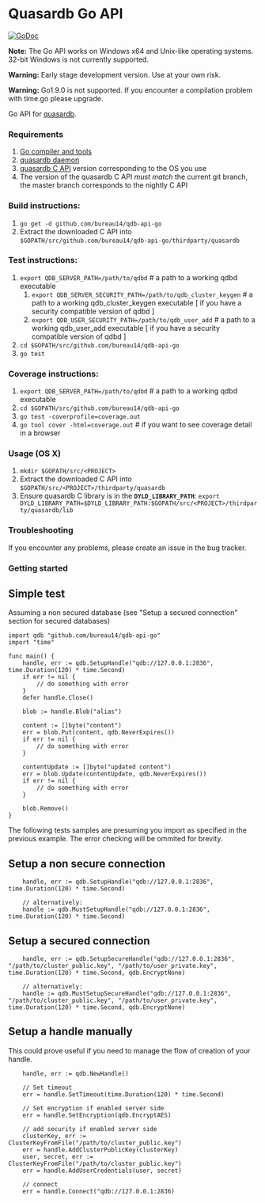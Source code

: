 Quasardb Go API
=================
[![GoDoc](https://godoc.org/github.com/golang/gddo?status.svg)](http://godoc.org/github.com/bureau14/qdb-api-go)

**Note:** The Go API works on Windows x64 and Unix-like operating systems. 32-bit Windows is not currently supported.

**Warning:** Early stage development version. Use at your own risk.

**Warning:** Go1.9.0 is not supported. If you encounter a compilation problem with time.go please upgrade.

Go API for [quasardb](https://www.quasardb.net/).


### Requirements

1. [Go compiler and tools](https://golang.org/)
1. [quasardb daemon](https://www.quasardb.net/download/index.html)
1. [quasardb C API](https://www.quasardb.net/download/index.html) version corresponding to the OS you use
1. The version of the quasardb C API *must match* the current git branch, the master branch corresponds to the nightly C API

### Build instructions:
1. `go get -d github.com/bureau14/qdb-api-go`
1. Extract the downloaded C API into `$GOPATH/src/github.com/bureau14/qdb-api-go/thirdparty/quasardb`

### Test instructions:
1.  `export QDB_SERVER_PATH=/path/to/qdbd` # a path to a working qdbd executable
    1.  `export QDB_SERVER_SECURITY_PATH=/path/to/qdb_cluster_keygen` # a path to a working qdb_cluster_keygen executable [ if you have a security compatible version of qdbd ]
    1.  `export QDB_USER_SECURITY_PATH=/path/to/qdb_user_add` # a path to a working qdb_user_add executable [ if you have a security compatible version of qdbd ]
1. `cd $GOPATH/src/github.com/bureau14/qdb-api-go`
1. `go test`

### Coverage instructions:
1. `export QDB_SERVER_PATH=/path/to/qdbd` # a path to a working qdbd executable
1. `cd $GOPATH/src/github.com/bureau14/qdb-api-go`
1. `go test -coverprofile=coverage.out`
1. `go tool cover -html=coverage.out` # if you want to see coverage detail in a browser

### Usage (OS X)
1. `mkdir $GOPATH/src/<PROJECT>`
1. Extract the downloaded C API into `$GOPATH/src/<PROJECT>/thirdparty/quasardb`
1. Ensure quasardb C library is in the **`DYLD_LIBRARY_PATH`**: `export DYLD_LIBRARY_PATH=$DYLD_LIBRARY_PATH:$GOPATH/src/<PROJECT>/thirdparty/quasardb/lib`

### Troubleshooting

If you encounter any problems, please create an issue in the bug tracker.

### Getting started
## Simple test
Assuming a non secured database (see "Setup a secured connection" section for secured databases)
```
import qdb "github.com/bureau14/qdb-api-go"
import "time"

func main() {
    handle, err := qdb.SetupHandle("qdb://127.0.0.1:2836", time.Duration(120) * time.Second)
    if err != nil {
        // do something with error
    }
    defer handle.Close()

    blob := handle.Blob("alias")

    content := []byte("content")
    err = blob.Put(content, qdb.NeverExpires())
    if err != nil {
        // do something with error
    }

    contentUpdate := []byte("updated content")
    err = blob.Update(contentUpdate, qdb.NeverExpires())
    if err != nil {
        // do something with error
    }

    blob.Remove()
}
```

The following tests samples are presuming you import as specified in the previous example.
The error checking will be ommited for brevity.

## Setup a non secure connection
```
    handle, err := qdb.SetupHandle("qdb://127.0.0.1:2836", time.Duration(120) * time.Second)

    // alternatively:
    handle := qdb.MustSetupHandle("qdb://127.0.0.1:2836", time.Duration(120) * time.Second)
```

## Setup a secured connection
```
    handle, err := qdb.SetupSecureHandle("qdb://127.0.0.1:2836", "/path/to/cluster_public.key", "/path/to/user_private.key", time.Duration(120) * time.Second, qdb.EncryptNone)

    // alternatively:
    handle := qdb.MustSetupSecureHandle("qdb://127.0.0.1:2836", "/path/to/cluster_public.key", "/path/to/user_private.key", time.Duration(120) * time.Second, qdb.EncryptNone)
```

## Setup a handle manually
This could prove useful if you need to manage the flow of creation of your handle.
```
    handle, err := qdb.NewHandle()

    // Set timeout
    err = handle.SetTimeout(time.Duration(120) * time.Second)

    // Set encryption if enabled server side
    err = handle.SetEncryption(qdb.EncryptAES)

    // add security if enabled server side
    clusterKey, err := ClusterKeyFromFile("/path/to/cluster_public.key")
    err = handle.AddClusterPublicKey(clusterKey)
    user, secret, err := ClusterKeyFromFile("/path/to/cluster_public.key")
    err = handle.AddUserCredentials(user, secret)

    // connect
    err = handle.Connect("qdb://127.0.0.1:2836)
```
